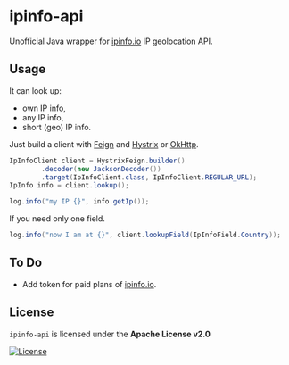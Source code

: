 # ipinfo-api

Unofficial Java wrapper for [ipinfo.io][] IP geolocation API. 

## Usage

It can look up:

* own IP info,
* any IP info,
* short (geo) IP info.

Just build a client with [Feign][] and [Hystrix][] or [OkHttp][].

```java
IpInfoClient client = HystrixFeign.builder()
		.decoder(new JacksonDecoder())
		.target(IpInfoClient.class, IpInfoClient.REGULAR_URL);
IpInfo info = client.lookup();

log.info("my IP {}", info.getIp());
```

If you need only one field.

```java
log.info("now I am at {}", client.lookupField(IpInfoField.Country));
```

## To Do

* Add token for paid plans of [ipinfo.io][].

## License

`ipinfo-api` is licensed under the **Apache License v2.0**

[![License](https://img.shields.io/badge/license-Apache%202.0-blue.svg?style=flat)](http://www.apache.org/licenses/LICENSE-2.0.html)

[ipinfo.io]: http://ipinfo.io "Comprehensive IP details website and API"
[Feign]: https://github.com/OpenFeign/feign "Feign makes writing java http clients easier"
[Hystrix]: https://github.com/Netflix/Hystrix "Fault tolerance library"
[OkHttp]: https://github.com/square/okhttp "HTTP+HTTP/2 client for Java" 